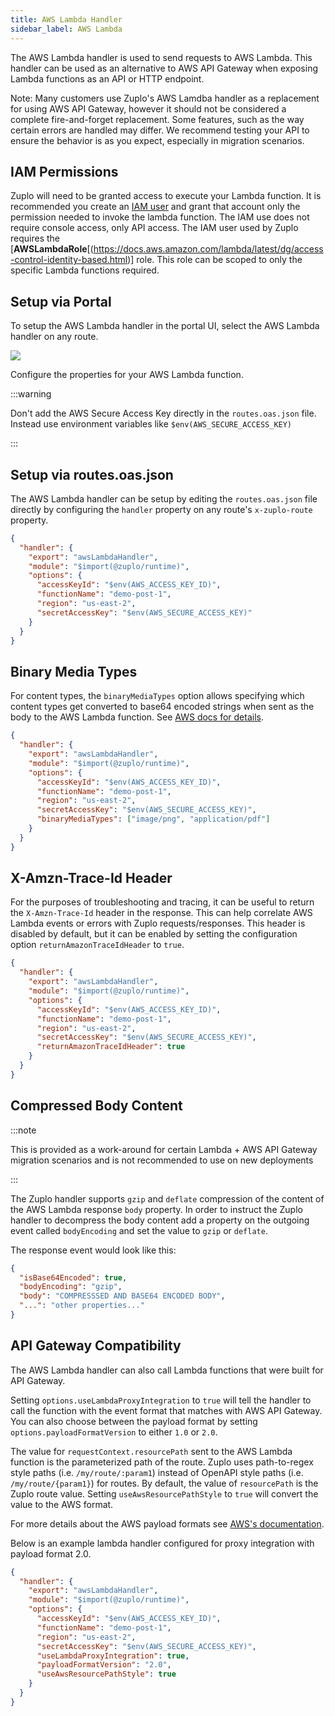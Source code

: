 ```yaml
---
title: AWS Lambda Handler
sidebar_label: AWS Lambda
---
```


The AWS Lambda handler is used to send requests to AWS Lambda. This handler can
be used as an alternative to AWS API Gateway when exposing Lambda functions as
an API or HTTP endpoint.

Note: Many customers use Zuplo's AWS Lamdba handler as a replacement for using
AWS API Gateway, however it should not be considered a complete fire-and-forget
replacement. Some features, such as the way certain errors are handled may
differ. We recommend testing your API to ensure the behavior is as you expect,
especially in migration scenarios.

## IAM Permissions

Zuplo will need to be granted access to execute your Lambda function. It is
recommended you create an
[IAM user](https://docs.aws.amazon.com/IAM/latest/UserGuide/id_users_create.html)
and grant that account only the permission needed to invoke the lambda function.
The IAM use does not require console access, only API access. The IAM user used
by Zuplo requires the
[**AWSLambdaRole**[(https://docs.aws.amazon.com/lambda/latest/dg/access-control-identity-based.html)]
role. This role can be scoped to only the specific Lambda functions required.

## Setup via Portal

To setup the AWS Lambda handler in the portal UI, select the AWS Lambda handler
on any route.

![](https://cdn.zuplo.com/assets/aa9dc09d-6636-4a8b-94bc-ee28bb779fc8.png)

Configure the properties for your AWS Lambda function.

:::warning

Don't add the AWS Secure Access Key directly in the `routes.oas.json` file.
Instead use environment variables like `$env(AWS_SECURE_ACCESS_KEY)`

:::

## Setup via routes.oas.json

The AWS Lambda handler can be setup by editing the `routes.oas.json` file
directly by configuring the `handler` property on any route's `x-zuplo-route`
property.

```json
{
  "handler": {
    "export": "awsLambdaHandler",
    "module": "$import(@zuplo/runtime)",
    "options": {
      "accessKeyId": "$env(AWS_ACCESS_KEY_ID)",
      "functionName": "demo-post-1",
      "region": "us-east-2",
      "secretAccessKey": "$env(AWS_SECURE_ACCESS_KEY)"
    }
  }
}
```

## Binary Media Types

For content types, the `binaryMediaTypes` option allows specifying which content
types get converted to base64 encoded strings when sent as the body to the AWS
Lambda function. See
[AWS docs for details](https://docs.aws.amazon.com/apigateway/latest/developerguide/api-gateway-payload-encodings.html).

```json
{
  "handler": {
    "export": "awsLambdaHandler",
    "module": "$import(@zuplo/runtime)",
    "options": {
      "accessKeyId": "$env(AWS_ACCESS_KEY_ID)",
      "functionName": "demo-post-1",
      "region": "us-east-2",
      "secretAccessKey": "$env(AWS_SECURE_ACCESS_KEY)",
      "binaryMediaTypes": ["image/png", "application/pdf"]
    }
  }
}
```

## X-Amzn-Trace-Id Header

For the purposes of troubleshooting and tracing, it can be useful to return the
`X-Amzn-Trace-Id` header in the response. This can help correlate AWS Lambda
events or errors with Zuplo requests/responses. This header is disabled by
default, but it can be enabled by setting the configuration option
`returnAmazonTraceIdHeader` to `true`.

```json
{
  "handler": {
    "export": "awsLambdaHandler",
    "module": "$import(@zuplo/runtime)",
    "options": {
      "accessKeyId": "$env(AWS_ACCESS_KEY_ID)",
      "functionName": "demo-post-1",
      "region": "us-east-2",
      "secretAccessKey": "$env(AWS_SECURE_ACCESS_KEY)",
      "returnAmazonTraceIdHeader": true
    }
  }
}
```

## Compressed Body Content

:::note

This is provided as a work-around for certain Lambda + AWS API Gateway migration
scenarios and is not recommended to use on new deployments

:::

The Zuplo handler supports `gzip` and `deflate` compression of the content of
the AWS Lambda response `body` property. In order to instruct the Zuplo handler
to decompress the body content add a property on the outgoing event called
`bodyEncoding` and set the value to `gzip` or `deflate`.

The response event would look like this:

```json
{
  "isBase64Encoded": true,
  "bodyEncoding": "gzip",
  "body": "COMPRESSSED AND BASE64 ENCODED BODY",
  "...": "other properties..."
}
```

## API Gateway Compatibility

The AWS Lambda handler can also call Lambda functions that were built for API
Gateway.

Setting `options.useLambdaProxyIntegration` to `true` will tell the handler to
call the function with the event format that matches with AWS API Gateway. You
can also choose between the payload format by setting
`options.payloadFormatVersion` to either `1.0` or `2.0`.

The value for `requestContext.resourcePath` sent to the AWS Lambda function is
the parameterized path of the route. Zuplo uses path-to-regex style paths (i.e.
`/my/route/:param1`) instead of OpenAPI style paths (i.e. `/my/route/{param1}`)
for routes. By default, the value of `resourcePath` is the Zuplo route value.
Setting `useAwsResourcePathStyle` to `true` will convert the value to the AWS
format.

For more details about the AWS payload formats see
[AWS's documentation](https://docs.aws.amazon.com/apigateway/latest/developerguide/http-api-develop-integrations-lambda.html).

Below is an example lambda handler configured for proxy integration with payload
format 2.0.

```json
{
  "handler": {
    "export": "awsLambdaHandler",
    "module": "$import(@zuplo/runtime)",
    "options": {
      "accessKeyId": "$env(AWS_ACCESS_KEY_ID)",
      "functionName": "demo-post-1",
      "region": "us-east-2",
      "secretAccessKey": "$env(AWS_SECURE_ACCESS_KEY)",
      "useLambdaProxyIntegration": true,
      "payloadFormatVersion": "2.0",
      "useAwsResourcePathStyle": true
    }
  }
}
```
